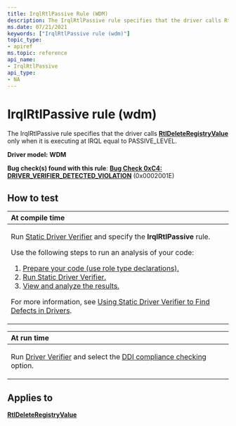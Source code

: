 ```yaml
---
title: IrqlRtlPassive Rule (WDM)
description: The IrqlRtlPassive rule specifies that the driver calls RtlDeleteRegistryValue only when it is executing at IRQL equal to PASSIVE_LEVEL.
ms.date: 07/21/2021
keywords: ["IrqlRtlPassive rule (wdm)"]
topic_type:
- apiref
ms.topic: reference
api_name:
- IrqlRtlPassive
api_type:
- NA
---
```


# IrqlRtlPassive rule (wdm)

The IrqlRtlPassive rule specifies that the driver calls [**RtlDeleteRegistryValue**](/windows-hardware/drivers/ddi/wdm/nf-wdm-rtldeleteregistryvalue) only when it is executing at IRQL equal to PASSIVE_LEVEL.

**Driver model:** **WDM**

**Bug check(s) found with this rule**: [**Bug Check 0xC4: DRIVER_VERIFIER_DETECTED_VIOLATION**](../debugger/bug-check-0xc4--driver-verifier-detected-violation.md) (0x0002001E)

## How to test

<table>
<colgroup>
<col width="100%" />
</colgroup>
<thead>
<tr class="header">
<th align="left">At compile time</th>
</tr>
</thead>
<tbody>
<tr class="odd">
<td align="left"><p>Run <a href="/windows-hardware/drivers/devtest/static-driver-verifier" data-raw-source="[Static Driver Verifier](./static-driver-verifier.md)">Static Driver Verifier</a> and specify the <strong>IrqlRtlPassive</strong> rule.</p>
Use the following steps to run an analysis of your code:
<ol>
<li><a href="/windows-hardware/drivers/devtest/using-static-driver-verifier-to-find-defects-in-drivers#preparing-your-source-code" data-raw-source="[Prepare your code (use role type declarations).](./using-static-driver-verifier-to-find-defects-in-drivers.md#preparing-your-source-code)">Prepare your code (use role type declarations).</a></li>
<li><a href="/windows-hardware/drivers/devtest/using-static-driver-verifier-to-find-defects-in-drivers#running-static-driver-verifier" data-raw-source="[Run Static Driver Verifier.](./using-static-driver-verifier-to-find-defects-in-drivers.md#running-static-driver-verifier)">Run Static Driver Verifier.</a></li>
<li><a href="/windows-hardware/drivers/devtest/using-static-driver-verifier-to-find-defects-in-drivers#viewing-and-analyzing-the-results" data-raw-source="[View and analyze the results.](./using-static-driver-verifier-to-find-defects-in-drivers.md#viewing-and-analyzing-the-results)">View and analyze the results.</a></li>
</ol>
<p>For more information, see <a href="/windows-hardware/drivers/devtest/using-static-driver-verifier-to-find-defects-in-drivers" data-raw-source="[Using Static Driver Verifier to Find Defects in Drivers](./using-static-driver-verifier-to-find-defects-in-drivers.md)">Using Static Driver Verifier to Find Defects in Drivers</a>.</p></td>
</tr>
</tbody>
</table>

<table>
<colgroup>
<col width="100%" />
</colgroup>
<thead>
<tr class="header">
<th align="left">At run time</th>
</tr>
</thead>
<tbody>
<tr class="odd">
<td align="left"><p>Run <a href="/windows-hardware/drivers/devtest/driver-verifier" data-raw-source="[Driver Verifier](./driver-verifier.md)">Driver Verifier</a> and select the <a href="/windows-hardware/drivers/devtest/ddi-compliance-checking" data-raw-source="[DDI compliance checking](./ddi-compliance-checking.md)">DDI compliance checking</a> option.</p></td>
</tr>
</tbody>
</table>

## Applies to

[**RtlDeleteRegistryValue**](/windows-hardware/drivers/ddi/wdm/nf-wdm-rtldeleteregistryvalue)
